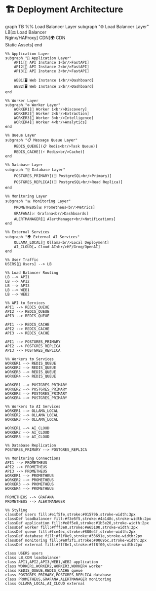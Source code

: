 # 🏗️ Deployment Architecture

graph TB
    %% Load Balancer Layer
    subgraph "🌐 Load Balancer Layer"
        LB[⚖️ Load Balancer<br/>Nginx/HAProxy]
        CDN[🌍 CDN<br/>Static Assets]
    end
    
    %% Application Layer
    subgraph "🚀 Application Layer"
        API1[🔌 API Instance 1<br/>FastAPI]
        API2[🔌 API Instance 2<br/>FastAPI]
        API3[🔌 API Instance 3<br/>FastAPI]
        
        WEB1[🖥️ Web Instance 1<br/>Dashboard]
        WEB2[🖥️ Web Instance 2<br/>Dashboard]
    end
    
    %% Worker Layer
    subgraph "⚙️ Worker Layer"
        WORKER1[👷 Worker 1<br/>Discovery]
        WORKER2[👷 Worker 2<br/>Extraction]
        WORKER3[👷 Worker 3<br/>Intelligence]
        WORKER4[👷 Worker 4<br/>Analytics]
    end
    
    %% Queue Layer
    subgraph "📋 Message Queue Layer"
        REDIS_QUEUE[(📋 Redis<br/>Task Queue)]
        REDIS_CACHE[(⚡ Redis<br/>Cache)]
    end
    
    %% Database Layer
    subgraph "🗄️ Database Layer"
        POSTGRES_PRIMARY[(🗄️ PostgreSQL<br/>Primary)]
        POSTGRES_REPLICA[(🗄️ PostgreSQL<br/>Read Replica)]
    end
    
    %% Monitoring Layer
    subgraph "📊 Monitoring Layer"
        PROMETHEUS[📊 Prometheus<br/>Metrics]
        GRAFANA[📈 Grafana<br/>Dashboards]
        ALERTMANAGER[🚨 AlertManager<br/>Notifications]
    end
    
    %% External Services
    subgraph "🌍 External AI Services"
        OLLAMA_LOCAL[🦙 Ollama<br/>Local Deployment]
        AI_CLOUD[☁️ Cloud AI<br/>HF/Groq/OpenAI]
    end
    
    %% User Traffic
    USERS[👥 Users] --> LB
    
    %% Load Balancer Routing
    LB --> API1
    LB --> API2
    LB --> API3
    LB --> WEB1
    LB --> WEB2
    
    %% API to Services
    API1 --> REDIS_QUEUE
    API2 --> REDIS_QUEUE
    API3 --> REDIS_QUEUE
    
    API1 --> REDIS_CACHE
    API2 --> REDIS_CACHE
    API3 --> REDIS_CACHE
    
    API1 --> POSTGRES_PRIMARY
    API2 --> POSTGRES_REPLICA
    API3 --> POSTGRES_REPLICA
    
    %% Workers to Services
    WORKER1 --> REDIS_QUEUE
    WORKER2 --> REDIS_QUEUE
    WORKER3 --> REDIS_QUEUE
    WORKER4 --> REDIS_QUEUE
    
    WORKER1 --> POSTGRES_PRIMARY
    WORKER2 --> POSTGRES_PRIMARY
    WORKER3 --> POSTGRES_PRIMARY
    WORKER4 --> POSTGRES_PRIMARY
    
    %% Workers to AI Services
    WORKER1 --> OLLAMA_LOCAL
    WORKER2 --> OLLAMA_LOCAL
    WORKER3 --> OLLAMA_LOCAL
    
    WORKER1 --> AI_CLOUD
    WORKER2 --> AI_CLOUD
    WORKER3 --> AI_CLOUD
    
    %% Database Replication
    POSTGRES_PRIMARY --> POSTGRES_REPLICA
    
    %% Monitoring Connections
    API1 --> PROMETHEUS
    API2 --> PROMETHEUS
    API3 --> PROMETHEUS
    WORKER1 --> PROMETHEUS
    WORKER2 --> PROMETHEUS
    WORKER3 --> PROMETHEUS
    WORKER4 --> PROMETHEUS
    
    PROMETHEUS --> GRAFANA
    PROMETHEUS --> ALERTMANAGER
    
    %% Styling
    classDef users fill:#e1f5fe,stroke:#01579b,stroke-width:3px
    classDef loadbalancer fill:#f3e5f5,stroke:#4a148c,stroke-width:2px
    classDef application fill:#e8f5e8,stroke:#1b5e20,stroke-width:2px
    classDef worker fill:#fff3e0,stroke:#e65100,stroke-width:2px
    classDef queue fill:#fce4ec,stroke:#880e4f,stroke-width:2px
    classDef database fill:#f1f8e9,stroke:#33691e,stroke-width:2px
    classDef monitoring fill:#e0f2f1,stroke:#00695c,stroke-width:2px
    classDef external fill:#fff8e1,stroke:#ff8f00,stroke-width:2px
    
    class USERS users
    class LB,CDN loadbalancer
    class API1,API2,API3,WEB1,WEB2 application
    class WORKER1,WORKER2,WORKER3,WORKER4 worker
    class REDIS_QUEUE,REDIS_CACHE queue
    class POSTGRES_PRIMARY,POSTGRES_REPLICA database
    class PROMETHEUS,GRAFANA,ALERTMANAGER monitoring
    class OLLAMA_LOCAL,AI_CLOUD external